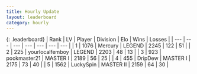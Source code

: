```yaml
---
title: Hourly Update
layout: leaderboard
category: hourly
---
```


{: .leaderboard}
| Rank | LV | Player | Division | Elo | Wins | Losses |
| --- | --- | --- | --- | --- | --- | --- |
| <span data-change="0">1</span> | 1076 | <span title="ID: 692745">Mercury</span> | LEGEND | <span data-change="0">2245</span> | <span data-change="0">122</span> | <span data-change="0">51</span> |
| <span data-change="0">2</span> | 225 | <span title="ID: 719486">yourlocalfemboy</span> | LEGEND | <span data-change="0">2203</span> | <span data-change="0">48</span> | <span data-change="0">13</span> |
| <span data-change="3">3</span> | 923 | <span title="ID: 652474">pookmaster21</span> | MASTER I | <span data-change="46">2189</span> | <span data-change="3">56</span> | <span data-change="0">25</span> |
| <span data-change="-1">4</span> | 455 | <span title="ID: 649454">DripDew</span> | MASTER I | <span data-change="13">2175</span> | <span data-change="3">73</span> | <span data-change="2">40</span> |
| <span data-change="-1">5</span> | 1562 | <span title="ID: 498412">LuckySpin</span> | MASTER II | <span data-change="0">2159</span> | <span data-change="0">64</span> | <span data-change="0">30</span> |